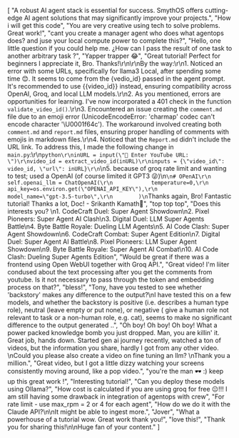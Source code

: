 [
    "A robust AI agent stack is essential for success. SmythOS offers cutting-edge AI agent solutions that may significantly improve your projects.",
    "How i will get this code",
    "You are very creative using tech to solve problems. Great work!",
    "cant you create a manager agent who does what agentops does? and juse your local compute power to complete this?",
    "Hello, one little question if you could help me. ¿How can I pass the result of one task to another arbitrary task ?",
    "Yapper trapper 😂",
    "Great tutorial! Perfect for beginners I appreciate it, Bro. Thanks!\r\n\r\nBy the way:\r\n1. Noticed an error with some URLs, specifically for llama3 Local, after spending some time 😊. It seems to come from the {vedio_id} passed in the agent prompt. It's recommended to use {{video_id}} instead, ensuring compatibility across OpenAI, Groq, and local LLM models.\r\n2. As you mentioned, errors are opportunities for learning. I've now incorporated a 401 check in the function `validate_video_id()`.\r\n3. Encountered an issue creating the `comment.md` file due to an emoji error (UnicodeEncodeError: 'charmap' codec can't encode character '\\U0001f64c'). The workaround involved creating both `comment.md` and `report.md` files, ensuring proper handling of comments with emojis in markdown files.\r\n4. Noticed that the `Report.md` didn't include the URL link. To address this, I made the following change in `main.py`:\r\n```python\r\ninURL = input(\"🚀 Enter YouTube URL: \")\r\nvideo_id = extract_video_id(inURL)\r\ninputs = {\"video_id\": video_id, \"url\": inURL}\r\n```\n5. because of groq rate limit and wanting to test; used a OpenAI (of course limited it GPT3 😜)\n```\n# OPenAI\r\n        self.openai_llm = ChatOpenAI(\r\n            temperature=0,\r\n            api_key=os.environ.get(\"OPENAI_API_KEY\"),\r\n            model_name=\"gpt-3.5-turbo\",\r\n        )\n```Thanks again, Bro! Fantastic tutorial! Thanks a lot, Doc! - Srikanth Kamath🤟",
    "top top top",
    "Does this interests you? \n1. CodeCraft Duel: Super Agent Showdown\n2. Pixel Pioneers: Super Agent AI Clash\n3. Digital Duel: LLM Super Agents Battle\n4. Byte Battle Royale: Dueling LLM Agents\n5. AI Code Clash: Super Agent Showdown\n6. CodeCraft Combat: Super Agent Edition\n7. Digital Duel: Super Agent AI Battle\n8. Pixel Pioneers: LLM Super Agent Showdown\n9. Byte Battle Royale: Super Agent AI Combat\n10. AI Code Clash: Dueling Super Agents Edition",
    "Would be great if there was a frontend using Open WebUI together with Groq API.",
    "Great video! I'm liiter condused about the text processing after you get the comments from youtube. Is it not necessary to pass through the token and embedding process on that?",
    "bless!",
    "Tony, have you tested to see whether 'backstory' makes any difference to the output?\nI have tested this on a few models, and whether the backstory is positive (i.e. describes a human type role), neutral (leave empty or put none), or negative ( give a human role not relevant to task or a non-human role, e.g. cat), seems to make no significant difference to the output generated ..",
    "Oh boy! Oh boy! Oh boy! What a power packed knowledge bomb you just dropped. Man, you are killin' it. Great job, hands down. Started gen ai journey recently, watched a ton of videos, but the information you share, hardly I got from any other video. \nCould you please also create a video on fine tuning an llm? \nThank you a million.",
    "Great video, but I got  a little dizzy watching your screens consistently moving around, like a pop video.",
    "you're the man 🕶 :) keep up this great work !",
    "Interesting tutorial!",
    "Can you deploy these models using Ollama?",
    "How cost is calculated if you are using groq for free 😐!!!  I am still having some drawback in integration of agentops with crew",
    "For rate limit - use max_rpm = 2 or 4 for each agent",
    "How do we do it with the Claude API?\n\nIt might be able to ingest more.",
    "Jover",
    "What a powerhouse of a tutorial wow. Great work thank you!",
    "love this!",
    "Thank you for sharing this!\n\nHuge fan of your content."
]